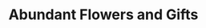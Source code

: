 ---
title: "Abundant Flowers and Gifts"
url: /midwest-city/abundant-flowers-and-gifts/
shop: Blumen
---